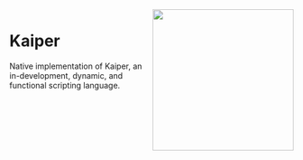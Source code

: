 <img align="right" src="http://i.imgur.com/5w07wFy.png" height="250" width="250">

Kaiper
===
Native implementation of Kaiper, an in-development, dynamic, and functional scripting language.